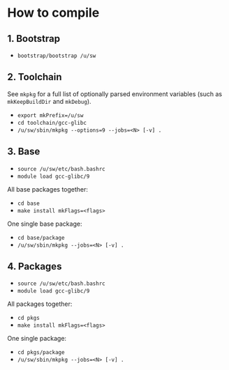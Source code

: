 # How to compile

## 1. Bootstrap
- `bootstrap/bootstrap /u/sw`


## 2. Toolchain
See `mkpkg` for a full list of optionally parsed environment variables
(such as `mkKeepBuildDir` and `mkDebug`).
- `export mkPrefix=/u/sw`
- `cd toolchain/gcc-glibc`
- `/u/sw/sbin/mkpkg --options=9 --jobs=<N> [-v] .`


## 3. Base
- `source /u/sw/etc/bash.bashrc`
- `module load gcc-glibc/9`

All base packages together:
- `cd base`
- `make install mkFlags=<flags>`

One single base package:
- `cd base/package`
- `/u/sw/sbin/mkpkg --jobs=<N> [-v] .`


## 4. Packages
- `source /u/sw/etc/bash.bashrc`
- `module load gcc-glibc/9`

All packages together:
- `cd pkgs`
- `make install mkFlags=<flags>`

One single package:
- `cd pkgs/package`
- `/u/sw/sbin/mkpkg --jobs=<N> [-v] .`
